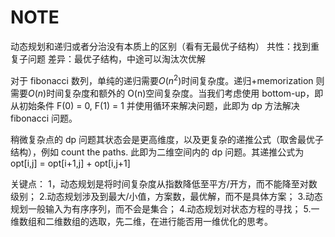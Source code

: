 # NOTE

动态规划和递归或者分治没有本质上的区别（看有无最优子结构）
共性：找到重复子问题
差异：最优子结构，中途可以淘汰次优解

对于 fibonacci 数列，单纯的递归需要$O(n^2)$时间复杂度。递归+memorization 则需要$O(n)$时间复杂度和额外的 O(n)空间复杂度。当我们考虑使用 bottom-up，即从初始条件 F(0) = 0, F(1) = 1 并使用循环来解决问题，此即为 dp 方法解决 fibonacci 问题。

稍微复杂点的 dp 问题其状态会是更高维度，以及更复杂的递推公式（取舍最优子结构），例如 count the paths. 此即为二维空间内的 dp 问题。其递推公式为 opt[i,j] = opt[i+1,j] + opt[i,j+1]

关键点：
1，动态规划是将时间复杂度从指数降低至平方/开方，而不能降至对数级别； 2.动态规划涉及到最大/小值，方案数，最优解，而不是具体方案； 3.动态规划一般输入为有序序列，而不会是集合； 4.动态规划对状态方程的寻找； 5.一维数组和二维数组的选取，先二维，在进行能否用一维优化的思考。
